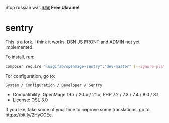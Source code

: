 Stop russian war. **🇺🇦 Free Ukraine!**

# sentry

This is a fork. I think it works. DSN JS FRONT and ADMIN not yet implemented.

To install, run:
```bash
composer require "luigifab/openmage-sentry":"dev-master" [--ignore-platform-reqs]
```

For configuration, go to:
```
System / Configuration / Developer / Sentry
```

- Compatibility: OpenMage 19.x / 20.x / 21.x, PHP 7.2 / 7.3 / 7.4 / 8.0 / 8.1
- License: OSL 3.0

If you like, take some of your time to improve some translations, go to https://bit.ly/2HyCCEc.
